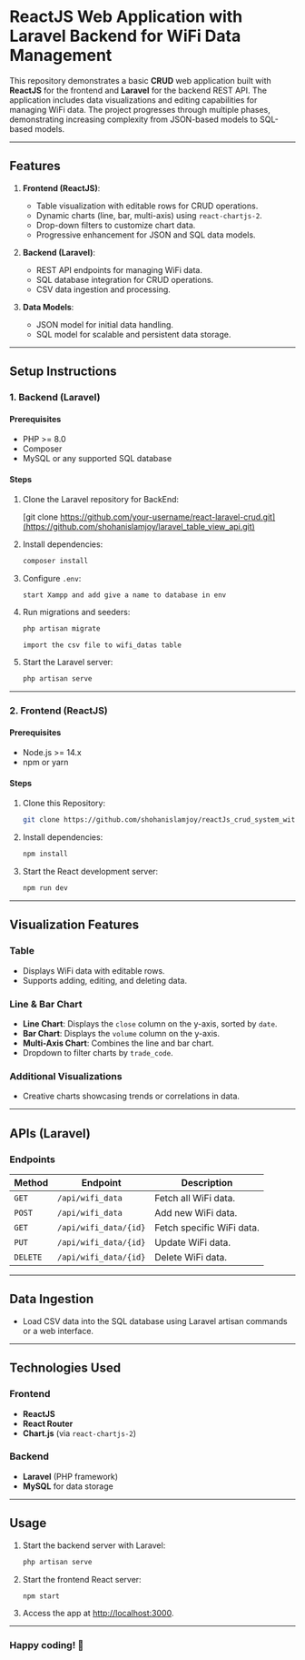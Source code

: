 # ReactJS Web Application with Laravel Backend for WiFi Data Management

This repository demonstrates a basic **CRUD** web application built with **ReactJS** for the frontend and **Laravel** for the backend REST API. The application includes data visualizations and editing capabilities for managing WiFi data. The project progresses through multiple phases, demonstrating increasing complexity from JSON-based models to SQL-based models.


---

## Features
1. **Frontend (ReactJS)**:
   - Table visualization with editable rows for CRUD operations.
   - Dynamic charts (line, bar, multi-axis) using `react-chartjs-2`.
   - Drop-down filters to customize chart data.
   - Progressive enhancement for JSON and SQL data models.

2. **Backend (Laravel)**:
   - REST API endpoints for managing WiFi data.
   - SQL database integration for CRUD operations.
   - CSV data ingestion and processing.

3. **Data Models**:
   - JSON model for initial data handling.
   - SQL model for scalable and persistent data storage.

---

## Setup Instructions

### 1. **Backend (Laravel)**

#### Prerequisites
- PHP >= 8.0
- Composer
- MySQL or any supported SQL database

#### Steps
1. Clone the Laravel repository for BackEnd:
   
   [git clone https://github.com/your-username/react-laravel-crud.git](https://github.com/shohanislamjoy/laravel_table_view_api.git)

2. Install dependencies:
   ```bash
   composer install
   ```
3. Configure `.env`:
   ```plaintext
   start Xampp and add give a name to database in env
4. Run migrations and seeders:
   ```bash
   php artisan migrate 
   ```
   ```plaintext
   import the csv file to wifi_datas table
   
5. Start the Laravel server:
   ```bash
   php artisan serve
   ```

---

### 2. **Frontend (ReactJS)**

#### Prerequisites
- Node.js >= 14.x
- npm or yarn

#### Steps
1. Clone this Repository:
   ```bash
   git clone https://github.com/shohanislamjoy/reactJs_crud_system_with_table_chart_view.git
   ```
2. Install dependencies:
   ```bash
   npm install 
   ```
3. Start the React development server:
   ```bash
   npm run dev
   ```
   



---

## Visualization Features

### Table
- Displays WiFi data with editable rows.
- Supports adding, editing, and deleting data.

### Line & Bar Chart
- **Line Chart**: Displays the `close` column on the y-axis, sorted by `date`.
- **Bar Chart**: Displays the `volume` column on the y-axis.
- **Multi-Axis Chart**: Combines the line and bar chart.
- Dropdown to filter charts by `trade_code`.

### Additional Visualizations
- Creative charts showcasing trends or correlations in data.

---

## APIs (Laravel)

### Endpoints
| Method | Endpoint               | Description              |
|--------|-------------------------|--------------------------|
| `GET`  | `/api/wifi_data`       | Fetch all WiFi data.     |
| `POST` | `/api/wifi_data`       | Add new WiFi data.       |
| `GET`  | `/api/wifi_data/{id}`  | Fetch specific WiFi data.|
| `PUT`  | `/api/wifi_data/{id}`  | Update WiFi data.        |
| `DELETE` | `/api/wifi_data/{id}`| Delete WiFi data.        |

---

## Data Ingestion
- Load CSV data into the SQL database using Laravel artisan commands or a web interface.

---

## Technologies Used

### Frontend
- **ReactJS**
- **React Router**
- **Chart.js** (via `react-chartjs-2`)

### Backend
- **Laravel** (PHP framework)
- **MySQL** for data storage

---

## Usage

1. Start the backend server with Laravel:
   ```bash
   php artisan serve
   ```
2. Start the frontend React server:
   ```bash
   npm start
   ```
3. Access the app at [http://localhost:3000](http://localhost:3000).

---

### Happy coding! 🎉
